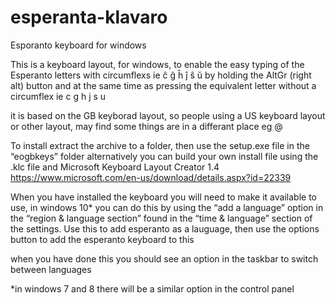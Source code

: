 # esperanta-klavaro

Esporanto keyboard for windows

This is a keyboard layout, for windows, to enable the easy typing of the Esperanto letters with circumflexs 
ie ĉ ĝ ĥ ĵ ŝ ŭ by holding the AltGr (right alt) button and at the same time as pressing the equivalent letter without a circumflex ie c g h j s u

it is based on the GB keyborad layout, so people using a US keyboard layout or other layout, may find some things are in a differant place eg @

To install extract the archive to a folder, then use the setup.exe file in the “eogbkeys” folder
alternatively you can build your own install file using the .klc file and Microsoft Keyboard Layout Creator 1.4 
https://www.microsoft.com/en-us/download/details.aspx?id=22339

When you have installed the keyboard you will need to make it available to use, in windows 10* you can do this by using the “add a language” option in the “region & language section” found in the “time & language” section of the settings.
Use this to add esperanto as a lauguage, then use the options button to add the esperanto keyboard to this

when you have done this you should see an option in the taskbar to switch between languages



*in windows 7 and 8 there will be a similar option in the control panel
